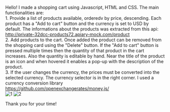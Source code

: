 Hello!
I made a shopping cart using Javascript, HTML and CSS. The main functionalities are:<br>
    1. Provide a list of products available, orderedv by price, descending. Each product has a "Add to cart" button and the currency is set to USD by default. The informations about the products was extracted from this api: http://private-32dcc-products72.apiary-mock.com/product<br>
    2. Add products to the cart. Once added the product can be removed from the shopping card using the "Delete" button. If the "Add to cart" button is pressed multiple times then the quantity of that product in the cart increases. Also the quantity is editable by hand. Near the title of the product is an icon and when hovered it enables a pop-up with the description of the product.<br>
    3. If the user changes the currency, the prices must be converted into the selected currency. The currency selector is in the right corner. 
     I used a currency conversion library https://github.com/openexchangerates/money.js/ <br>
![1](https://user-images.githubusercontent.com/64609288/92396485-bcb4a880-f12d-11ea-93b1-051a65680098.png)
![2](https://user-images.githubusercontent.com/64609288/92396489-bf170280-f12d-11ea-9564-73f50bfd49e8.png)
     
Thank you for your time!

